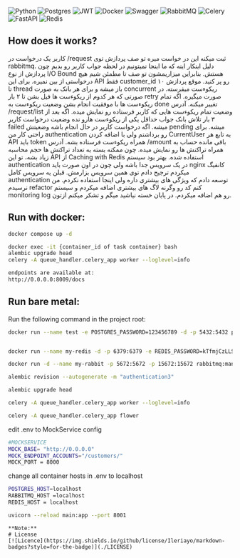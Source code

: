 ![Python](https://img.shields.io/badge/python-3670A0?style=for-the-badge&logo=python&logoColor=ffdd54)
![Postgres](https://img.shields.io/badge/postgres-%23316192.svg?style=for-the-badge&logo=postgresql&logoColor=white)
![JWT](https://img.shields.io/badge/JWT-black?style=for-the-badge&logo=JSON%20web%20tokens)
![Docker](https://img.shields.io/badge/Docker-2CA5E0?style=for-the-badge&logo=docker&logoColor=white)
![Swagger](https://img.shields.io/badge/-Swagger-%23Clojure?style=for-the-badge&logo=swagger&logoColor=white)
![RabbitMQ](https://img.shields.io/badge/RabbitMQ-FF6600?style=for-the-badge&logo=rabbitmq&logoColor=white)
![Celery](https://img.shields.io/badge/Celery-37814A?style=for-the-badge&logo=celery&logoColor=white)
![FastAPI](https://img.shields.io/badge/FastAPI-009688?style=for-the-badge&logo=fastapi&logoColor=white)
![Redis](https://img.shields.io/badge/Redis-DC382D?style=for-the-badge&logo=redis&logoColor=white)

## How does it works?
کاربر یک درخواست در /request ثبت میکنه این در خواست میره تو صف پردازش توی rabbitmq. دلیل اینکار اینه که ما اینجا نمیتونیم در لحظه جواب کاربر رو بدیم چون پردازش از نوع I/O Bound هستش. بنابراین میزاریمشون تو صف تا مطمئن شیم هیچ درخواستی از بین نمیره. برای این API فقط customer_id رو پر کنید. موقع پردازش ۱۰ تا thread باز میشه و برای هر بانک به صورت concurrent ریکوءست میفرسته. در صورتی که هر کدوم از ریکوءست ها فیل بشن تا ۲ بار retry صورت میگیره. اگه تمام ریکوءست ها با موفقیت انجام بشن وضعیت ریکوءست به done تغییر میکنه.
آدرس /request/list وضعیت تمام ریکوءست هایی که کاربر فرستاده رو نمایش میده. اگه بعد از ۳ بار تلاش بانک جواب حداقل یکی از ریکوءست هارو نده وضعیت درخواست کاربر failed میشه. اگه درخواست کاربر در حال انجام باشه وضعیتش pending میشه.
برای راحتی کار من authentication رو برداشتم ولی با اضافه کردن CurrentUser به تابع هر API باید token همراه ریکوءست فرستاده بشه.
آدرس /amount باقی مانده حساب به همراه تراکنش ها رو نمایش میده. چون ممکنه بسته به تعداد تراکنش ها حجم محاسبه زیاد بشه، تو این API از Caching with Redis استفاده شده.
بهتر بود سیستم authentication در یک سرویس جدا باشه ولی چون در اون صورت باید nginx کانفیگ میکردم ترجیح دادم توی همین سرویس بزارمش. قبلن یه سرویس کامل authentication توسعه دادم که ویژگی های بیشتری داره ولی اینجا استفاده نکردم. من نرسیدم refactor کنم کد رو وگرنه لاگ های بیشتری اضافه میکردم و سیستم monitoring log رو هم اضافه میکردم. در پایان خسته نیاشید میگم و تشکر میکنم ازتون. 
## Run with docker:

```bash
docker compose up -d
```
```bash
docker exec -it {container_id of task container} bash
alembic upgrade head
celery -A queue_handler.celery_app worker --loglevel=info
```
```bash
endpoints are available at:
http://0.0.0.0:8009/docs
```
## Run bare metal:
Run the following command in the project root:
```bash
docker run --name test -e POSTGRES_PASSWORD=123456789 -d -p 5432:5432 postgres
```
```bash

docker run --name my-redis -d -p 6379:6379 -e REDIS_PASSWORD=kTfmjCzLLSgFnyw2OoGw redis
```
```bash
docker run -d --name my-rabbit -p 5672:5672 -p 15672:15672 rabbitmq:management
```
```bash
alembic revision --autogenerate -m "authentication3"
```
```bash
alembic upgrade head
```
```bash
celery -A queue_handler.celery_app worker --loglevel=info

```
```bash
celery -A queue_handler.celery_app flower

```
edit .env to MockService config
```bash
#MOCKSERVICE
MOCK_BASE= "http://0.0.0.0"
MOCK_ENDPOINT_ACCOUNTS="/customers/"
MOCK_PORT = 8000
```
change all container hosts in .env to localhost
```bash
POSTGRES_HOST=localhost
RABBITMQ_HOST =localhost
REDIS_HOST = localhost

```
```bash
uvicorn --reload main:app --port 8001

```



```
**Note:**
# License
[![Licence](https://img.shields.io/github/license/Ileriayo/markdown-badges?style=for-the-badge)](./LICENSE)


